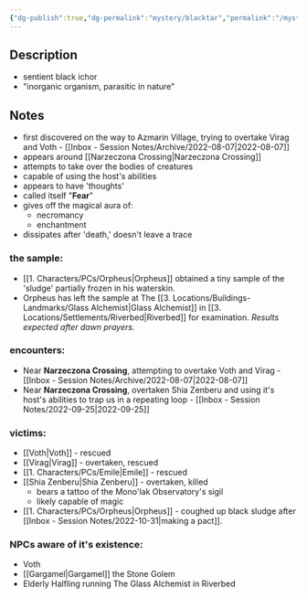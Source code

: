 ```yaml
---
{"dg-publish":true,"dg-permalink":"mystery/blacktar","permalink":"/mystery/blacktar/"}
---
```


## Description
- sentient black ichor
- "inorganic organism, parasitic in nature"

## Notes
- first discovered on the way to Azmarin Village, trying to overtake Virag and Voth - [[Inbox - Session Notes/Archive/2022-08-07\|2022-08-07]]
- appears around [[Narzeczona Crossing\|Narzeczona Crossing]]
- attempts to take over the bodies of creatures
- capable of using the host's abilities
- appears to have 'thoughts'
- called itself "**Fear**"
- gives off the magical aura of:
	- necromancy
	- enchantment
- dissipates after 'death,' doesn't leave a trace

### the sample:
- [[1. Characters/PCs/Orpheus\|Orpheus]] obtained a tiny sample of the 'sludge' partially frozen in his waterskin.
- Orpheus has left the sample at The [[3. Locations/Buildings-Landmarks/Glass Alchemist\|Glass Alchemist]] in [[3. Locations/Settlements/Riverbed\|Riverbed]] for examination. *Results expected after dawn prayers.*

### encounters:
- Near **Narzeczona Crossing**, attempting to overtake Voth and Virag - [[Inbox - Session Notes/Archive/2022-08-07\|2022-08-07]]
- Near **Narzeczona Crossing**, overtaken Shia Zenberu and using it's host's abilities to trap us in a repeating loop - [[Inbox - Session Notes/2022-09-25\|2022-09-25]]

### victims:
- [[Voth\|Voth]] - rescued
- [[Virag\|Virag]] - overtaken, rescued
- [[1. Characters/PCs/Emile\|Emile]] - rescued
- [[Shia Zenberu\|Shia Zenberu]] - overtaken, killed
	- bears a tattoo of the Mono'lak Observatory's sigil
	- likely capable of magic
- [[1. Characters/PCs/Orpheus\|Orpheus]] - coughed up black sludge after [[Inbox - Session Notes/2022-10-31\|making a pact]].

### NPCs aware of it's existence:
- Voth
- [[Gargamel\|Gargamel]] the Stone Golem
- Elderly Halfling running The Glass Alchemist in Riverbed